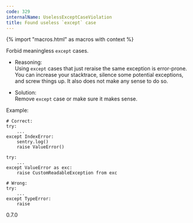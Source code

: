```yaml
---
code: 329
internalName: UselessExceptCaseViolation
title: Found useless `except` case
---
```


{% import "macros.html" as macros with context %}

Forbid meaningless `except` cases.

  - Reasoning:  
    Using `except` cases that just reraise the same exception is
    error-prone. You can increase your stacktrace, silence some
    potential exceptions, and screw things up. It also does not make any
    sense to do so.

  - Solution:  
    Remove `except` case or make sure it makes sense.

Example:

    # Correct:
    try:
        ...
    except IndexError:
        sentry.log()
        raise ValueError()
    
    try:
        ...
    except ValueError as exc:
        raise CustomReadableException from exc
    
    # Wrong:
    try:
        ...
    except TypeError:
        raise

<div class="versionadded">

0.7.0

</div>